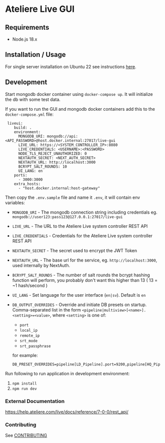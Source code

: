 # Ateliere Live GUI

## Requirements

- Node.js 18.x

## Installation / Usage

For single server installation on Ubuntu 22 see instructions [here](docs/installation.md).

## Development

Start mongodb docker container using `docker-compose up`. It will initialize the db with some test data.

If you want to run the GUI and mongodb docker containers add this to the `docker-compose.yml` file:

```
 liveui:
    build: .
    environment:
      MONGODB_URI: mongodb://api:<API_PASSWORD>@host.docker.internal:27017/live-gui
      LIVE_URL: https://<SYSTEM_CONTROLLER_IP>:8080
      LIVE_CREDENTIALS: <USERNAME>:<PASSWORD>
      NODE_TLS_REJECT_UNAUTHORIZED: 0
      NEXTAUTH_SECRET: <NEXT_AUTH_SECRET>
      NEXTAUTH_URL: http://localhost:3000
      BCRYPT_SALT_ROUNDS: 10
      UI_LANG: en
    ports:
      - 3000:3000
    extra_hosts:
      - "host.docker.internal:host-gateway"
```

Then copy the `.env.sample` file and name it `.env`, it will contain env variables:

- `MONGODB_URI` - The mongodb connection string including credentials eg. `mongodb://user123:pass123@127.0.0.1:27017/live-gui`

- `LIVE_URL` - The URL to the Ateliere Live system controller REST API
- `LIVE_CREDENTIALS` - Credentials for the Ateliere Live system controller REST API

- `NEXTAUTH_SECRET` - The secret used to encrypt the JWT Token
- `NEXTAUTH_URL` - The base url for the service, eg. `http://localhost:3000`, used internally by NextAuth.
- `BCRYPT_SALT_ROUNDS` - The number of salt rounds the bcrypt hashing function will perform, you probably don't want this higher than 13 ( 13 = ~1 hash/second )
- `UI_LANG` - Set language for the user interface (`en|sv`). Default is `en`
- `DB_OUTPUT_OVERRIDES` - Override and initiate DB presets on startup. Comma-separated list in the form `<pipeline|multiview>[<name>].<setting>=<value>`, where `<setting>` is one of:

  - `port`
  - `local_ip`
  - `remote_ip`
  - `srt_mode`
  - `srt_passphrase`

  for example:

  ```
  DB_PRESET_OVERRIDES=pipeline[LD_Pipeline].port=9200,pipeline[HQ_Pipeline].srt_mode=caller,multiview[default].port=4567
  ```

Run following to run application in development environment:

1. `npm install`
2. `npm run dev`

### External Documentation

https://help.ateliere.com/live/docs/reference/7-0-0/rest_api/

### Contributing

See [CONTRIBUTING](CONTRIBUTING.md)
